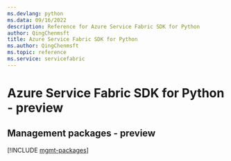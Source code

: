 ```yaml
---
ms.devlang: python
ms.data: 09/16/2022
description: Reference for Azure Service Fabric SDK for Python
author: QingChenmsft
title: Azure Service Fabric SDK for Python
ms.author: QingChenmsft
ms.topic: reference
ms.service: servicefabric
---
```

# Azure Service Fabric SDK for Python - preview

## Management packages - preview
[!INCLUDE [mgmt-packages](service-fabric-mgmt-index.md)]
